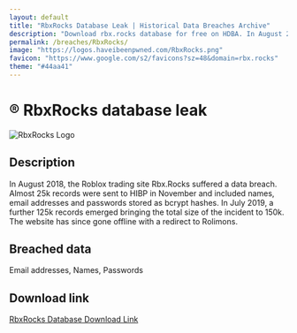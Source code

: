 ```yaml
---
layout: default
title: "RbxRocks Database Leak | Historical Data Breaches Archive"
description: "Download rbx.rocks database for free on HDBA. In August 2018, the Roblox trading site RbxRocks suffered a data breach. You can download the entire database for free on HDBA."
permalink: /breaches/RbxRocks/
image: "https://logos.haveibeenpwned.com/RbxRocks.png"
favicon: "https://www.google.com/s2/favicons?sz=48&domain=rbx.rocks"
theme: "#44aa41"
---
```


# ®️ RbxRocks database leak

![RbxRocks Logo](https://logos.haveibeenpwned.com/RbxRocks.png)

## Description

In August 2018, the Roblox trading site Rbx.Rocks suffered a data breach. Almost 25k records were sent to HIBP in November and included names, email addresses and passwords stored as bcrypt hashes. In July 2019, a further 125k records emerged bringing the total size of the incident to 150k. The website has since gone offline with a redirect to Rolimons.

## Breached data

Email addresses, Names, Passwords

## Download link

<a href="https://redirect.trace.rip/?url=https://buzzheavier.com/ccezkc99i0il" target="_blank" rel="noopener">RbxRocks Database Download Link</a>